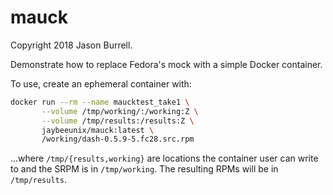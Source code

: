 mauck
=====

Copyright 2018 Jason Burrell.

Demonstrate how to replace Fedora's mock with a simple Docker container.

To use, create an ephemeral container with:

```bash
docker run --rm --name maucktest_take1 \
       --volume /tmp/working/:/working:Z \
       --volume /tmp/results:/results:Z \
       jaybeeunix/mauck:latest \
       /working/dash-0.5.9-5.fc28.src.rpm
```

...where `/tmp/{results,working}` are locations the container user can write to
and the SRPM is in `/tmp/working`. The resulting RPMs will be in `/tmp/results`.


